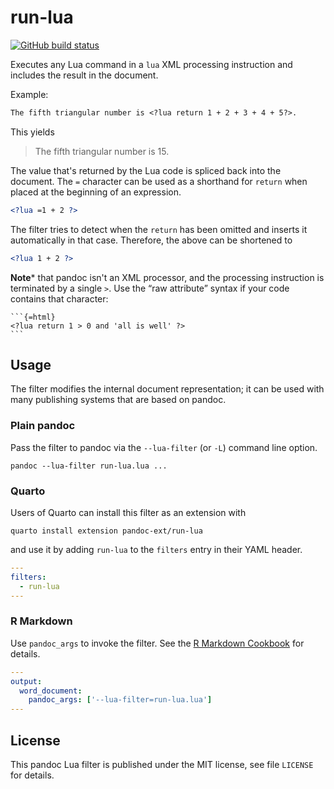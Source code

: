 run-lua
==================================================================

[![GitHub build status][CI badge]][CI workflow]

Executes any Lua command in a `lua` XML processing instruction and
includes the result in the document.

Example:

``` markdown
The fifth triangular number is <?lua return 1 + 2 + 3 + 4 + 5?>.
```

This yields

> The fifth triangular number is 15.

The value that's returned by the Lua code is spliced back into the
document. The `=` character can be used as a shorthand for
`return` when placed at the beginning of an expression.

``` xml
<?lua =1 + 2 ?>
```

The filter tries to detect when the `return` has been omitted and
inserts it automatically in that case. Therefore, the above can be
shortened to

``` xml
<?lua 1 + 2 ?>
```

**Note*** that pandoc isn't an XML processor, and the processing
instruction is terminated by a single `>`. Use the “raw attribute”
syntax if your code contains that character:

    ```{=html}
    <?lua return 1 > 0 and 'all is well' ?>
    ```

[CI badge]: https://img.shields.io/github/workflow/status/pandoc-ext/run-lua/CI?logo=github
[CI workflow]: https://github.com/pandoc-ext/run-lua/actions/workflows/ci.yaml


Usage
------------------------------------------------------------------

The filter modifies the internal document representation; it can
be used with many publishing systems that are based on pandoc.

### Plain pandoc

Pass the filter to pandoc via the `--lua-filter` (or `-L`) command
line option.

    pandoc --lua-filter run-lua.lua ...

### Quarto

Users of Quarto can install this filter as an extension with

    quarto install extension pandoc-ext/run-lua

and use it by adding `run-lua` to the `filters` entry
in their YAML header.

``` yaml
---
filters:
  - run-lua
---
```

### R Markdown

Use `pandoc_args` to invoke the filter. See the [R Markdown
Cookbook](https://bookdown.org/yihui/rmarkdown-cookbook/lua-filters.html)
for details.

``` yaml
---
output:
  word_document:
    pandoc_args: ['--lua-filter=run-lua.lua']
---
```

License
------------------------------------------------------------------

This pandoc Lua filter is published under the MIT license, see
file `LICENSE` for details.
